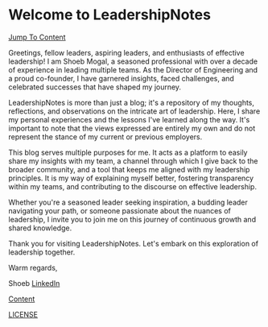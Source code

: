 # Welcome to LeadershipNotes

[Jump To Content](/LeadershipNotes/Content)

Greetings, fellow leaders, aspiring leaders, and enthusiasts of effective leadership! I am Shoeb Mogal, a seasoned professional with over a decade of experience in leading multiple teams. As the Director of Engineering and a proud co-founder, I have garnered insights, faced challenges, and celebrated successes that have shaped my journey.

LeadershipNotes is more than just a blog; it's a repository of my thoughts, reflections, and observations on the intricate art of leadership. Here, I share my personal experiences and the lessons I've learned along the way. It's important to note that the views expressed are entirely my own and do not represent the stance of my current or previous employers.

This blog serves multiple purposes for me. It acts as a platform to easily share my insights with my team, a channel through which I give back to the broader community, and a tool that keeps me aligned with my leadership principles. It is my way of explaining myself better, fostering transparency within my teams, and contributing to the discourse on effective leadership.

Whether you're a seasoned leader seeking inspiration, a budding leader navigating your path, or someone passionate about the nuances of leadership, I invite you to join me on this journey of continuous growth and shared knowledge.

Thank you for visiting LeadershipNotes. Let's embark on this exploration of leadership together.

Warm regards,

Shoeb
[LinkedIn](https://www.linkedin.com/in/shoebam/)

[Content](/LeadershipNotes/Content)

[LICENSE](/LeadershipNotes/LICENSE)
